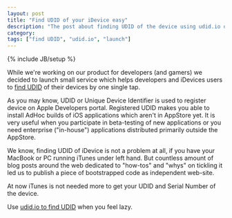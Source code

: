 ```yaml
---
layout: post
title: "Find UDID of your iDevice easy"
description: "The post about finding UDID of the device using udid.io online service"
category:
tags: ["find UDID", "udid.io", "launch"]
---
```

{% include JB/setup %}

While we're working on our product for developers (and gamers) we decided to launch small service which helps
 developers and iDevices users to [find UDID](http://get.udid.io) of their devices by one single tap.

As you may know, UDID or Unique Device Identifier is used to register device on Apple Developers portal.
Registered UDID makes you able to install AdHoc builds of iOS applications which aren't in AppStore yet.
It is very useful when you participate in beta-testing of new applications or you need enterprise ("in-house") applications
distributed primarily outside the AppStore.

We know, finding UDID of iDevice is not a problem at all, if you have your MacBook or PC running iTunes under left hand.
But countless amount of blog posts around the web dedicated to "how-tos" and "whys" on tickling it led us
to publish a piece of bootstrapped code as independent web-site.

At now iTunes is not needed more to get your UDID and Serial Number of the device.

Use [udid.io to find UDID](http://get.udid.io/) when you feel lazy.
